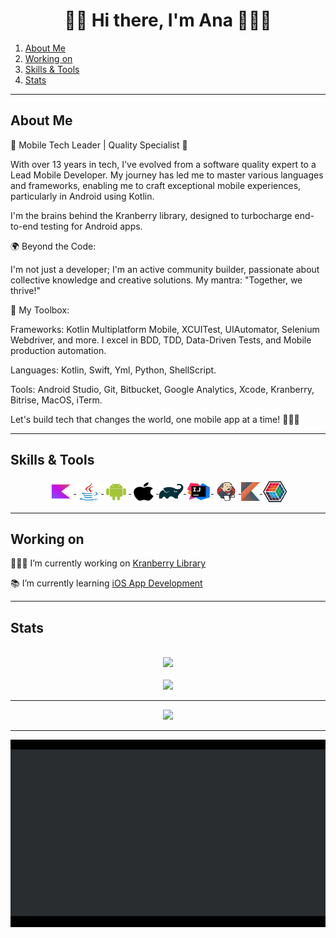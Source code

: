 <h1 align="center">👋🏽 Hi there, I'm Ana 👩🏽‍💻 </h1>


1. [About Me](#about-me)
2. [Working on](#working-on)
3. [Skills & Tools](#skills-&-tools)
4. [Stats](#stats)

------------------------------------------------------------------------
## About Me
📱 Mobile Tech Leader | Quality Specialist 🌟

With over 13 years in tech, I've evolved from a software quality expert to a Lead Mobile Developer. My journey has led me to master various languages and frameworks, enabling me to craft exceptional mobile experiences, particularly in Android using Kotlin.

I'm the brains behind the Kranberry library, designed to turbocharge end-to-end testing for Android apps.

🌍 Beyond the Code:

I'm not just a developer; I'm an active community builder, passionate about collective knowledge and creative solutions. My mantra: "Together, we thrive!"

🚀 My Toolbox:

Frameworks: Kotlin Multiplatform Mobile, XCUITest, UIAutomator, Selenium Webdriver, and more. I excel in BDD, TDD, Data-Driven Tests, and Mobile production automation.

Languages: Kotlin, Swift, Yml, Python, ShellScript.

Tools: Android Studio, Git, Bitbucket, Google Analytics, Xcode, Kranberry, Bitrise, MacOS, iTerm.

Let's build tech that changes the world, one mobile app at a time! 🚀📱✨

------------------------------------------------------------------------
## Skills & Tools

<div align="center">

<a target="_blank" href="https://kotlinlang.org/"> 
    <img align="center" alt="Ana-Kotlin" height="30" width="40" src="https://raw.githubusercontent.com/devicons/devicon/master/icons/kotlin/kotlin-original.svg">
</a>
<a target="_blank" href="https://www.java.com/"> 
  <img align="center" alt="Ana-Java" height="30" width="40" src="https://raw.githubusercontent.com/devicons/devicon/master/icons/java/java-original.svg">
</a>
<a target="_blank" href="https://developer.android.com/"> 
  <img align="center" alt="Ana-Android" height="30" width="40" src="https://raw.githubusercontent.com/devicons/devicon/master/icons/android/android-original.svg">
</a>
<a target="_blank" href="https://developer.apple.com/develop/"> 
  <img align="center" alt="Ana-iOS" height="30" width="40" src="https://raw.githubusercontent.com/devicons/devicon/master/icons/apple/apple-original.svg">
</a>
<a target="_blank" href="https://gradle.org/"> 
  <img align="center" alt="Ana-Gradle" height="30" width="40" src="https://raw.githubusercontent.com/devicons/devicon/master/icons/gradle/gradle-plain.svg">
</a>
<a target="_blank" href="https://www.jetbrains.com/idea/"> 
  <img align="center" alt="Ana-intellij" height="30" width="40" src="https://raw.githubusercontent.com/devicons/devicon/master/icons/intellij/intellij-original.svg">
</a>
<a target="_blank" href="https://www.jenkins.io/"> 
  <img align="center" alt="Ana-jenkins" height="30" width="40" src="https://raw.githubusercontent.com/devicons/devicon/master/icons/jenkins/jenkins-original.svg">
</a>
<a target="_blank" href="https://github.com/kranberry-io/kranberry"> 
  <img align="center" alt="Ana-Kranberry" height="30" width="30" src="https://raw.githubusercontent.com/aludmila-gdev/aludmila-gdev/master/res/logo-kranberry.png">
</a>
<a target="_blank" href="https://thedevconf.com/palestrante/ana-ludmila-de-oliveira"> 
  <img align="center" alt="Ana-Kranberry" height="40" width="40" src="https://raw.githubusercontent.com/aludmila-gdev/aludmila-gdev/master/res/logo-tdc.png">
</a>
</div>

------------------------------------------------------------------------
## Working on


👩🏽‍🏭 I’m currently working on [Kranberry Library](https://github.com/kranberry-io/kranberry)

📚 I’m currently learning [iOS App Development](https://github.com/aludmila-gdev-ios)

------------------------------------------------------------------------
## Stats
<br>
<div align="center">
  <a href="https://github.com/aludmila-gdev">
  <img height="180em" src="https://github-readme-stats.vercel.app/api?username=aludmila-gdev&show_icons=true&theme=buefy&count_private=true&show_owner=true"/>
</div>

<br>
<div align="center">
  <a href="https://github.com/aludmila-gdev">
  <img height="180em" src="https://github-readme-stats.vercel.app/api/top-langs/?username=aludmila-gdev&repo=github-readme-stats&layout=compact"/>
</div>

------------------------------------------------------------------------

<div align="center">
  <a href="https://github.com/aludmila-gdev">
  <img height="25em" src="https://visitor-badge-reloaded.herokuapp.com/badge?page_id=aludmila-gdev.aludmila-gdev&color=00cf00"/>
</div>

------------------------------------------------------------------------
<div align="center">
  <a href="https://github.com/aludmila-gdev">
  <img height="300em" src="https://raw.githubusercontent.com/aludmila-gdev/aludmila-gdev/master/res/ana.gif"/>
</div>
